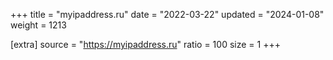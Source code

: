 +++
title = "myipaddress.ru"
date = "2022-03-22"
updated = "2024-01-08"
weight = 1213

[extra]
source = "https://myipaddress.ru"
ratio = 100
size = 1
+++
